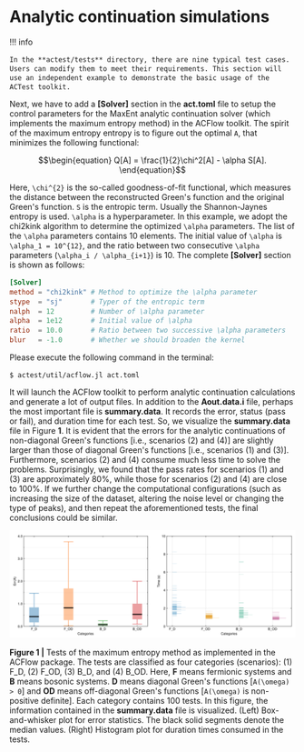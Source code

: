# Analytic continuation simulations

!!! info

    In the **actest/tests** directory, there are nine typical test cases. Users can modify them to meet their requirements. This section will use an independent example to demonstrate the basic usage of the ACTest toolkit.

Next, we have to add a **[Solver]** section in the **act.toml** file to setup the control parameters for the MaxEnt analytic continuation solver (which implements the maximum entropy method) in the ACFlow toolkit. The spirit of the maximum entropy entropy is to figure out the optimal ``A``, that minimizes the following functional:
```math
\begin{equation}
Q[A] = \frac{1}{2}\chi^2[A] - \alpha S[A].
\end{equation}
```
Here, ``\chi^{2}`` is the so-called goodness-of-fit functional, which measures the distance between the reconstructed Green's function and the original Green's function. ``S`` is the entropic term. Usually the Shannon-Jaynes entropy is used. ``\alpha`` is a hyperparameter. In this example, we adopt the chi2kink algorithm to determine the optimized ``\alpha`` parameters. The list of the ``\alpha`` parameters contains 10 elements. The initial value of ``\alpha`` is ``\alpha_1 = 10^{12}``, and the ratio between two consecutive ``\alpha`` parameters (``\alpha_i / \alpha_{i+1}``) is 10. The complete **[Solver]** section is shown as follows:
```toml
[Solver]
method = "chi2kink" # Method to optimize the \alpha parameter
stype  = "sj"       # Typer of the entropic term
nalph  = 12         # Number of \alpha parameter
alpha  = 1e12       # Initial value of \alpha
ratio  = 10.0       # Ratio between two successive \alpha parameters
blur   = -1.0       # Whether we should broaden the kernel
```
Please execute the following command in the terminal:
```shell
$ actest/util/acflow.jl act.toml
```
It will launch the ACFlow toolkit to perform analytic continuation calculations and generate a lot of output files. In addition to the **Aout.data.i** file, perhaps the most important file is **summary.data**. It records the error, status (pass or fail), and duration time for each test. So, we visualize the **summary.data** file in Figure **1**. It is evident that the errors for the analytic continuations of non-diagonal Green's functions [i.e., scenarios (2) and (4)] are slightly larger than those of diagonal Green's functions [i.e., scenarios (1) and (3)]. Furthermore, scenarios (2) and (4) consume much less time to solve the problems. Surprisingly, we found that the pass rates for scenarios (1) and (3) are approximately 80%, while those for scenarios (2) and (4) are close to 100%. If we further change the computational configurations (such as increasing the size of the dataset, altering the noise level or changing the type of peaks), and then repeat the aforementioned tests, the final conclusions could be similar.

![T_maxent.png](../assets/T_maxent.png)

**Figure 1 |** Tests of the maximum entropy method as implemented in the ACFlow package. The tests are classified as four categories (scenarios): (1) F\_D, (2) F\_OD, (3) B\_D, and (4) B\_OD. Here, **F** means fermionic systems and **B** means bosonic systems. **D** means diagonal Green's functions [``A(\omega) > 0``] and **OD** means off-diagonal Green's functions [``A(\omega)`` is non-positive definite]. Each category contains 100 tests. In this figure, the information contained in the **summary.data** file is visualized. (Left) Box-and-whisker plot for error statistics. The black solid segments denote the median values. (Right) Histogram plot for duration times consumed in the tests.
